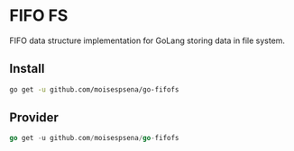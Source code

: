 # FIFO FS

FIFO data structure implementation for GoLang storing data in file system.

## Install

```bash
go get -u github.com/moisespsena/go-fifofs
```

## Provider


```go
go get -u github.com/moisespsena/go-fifofs
```